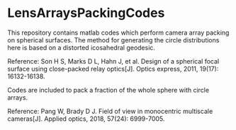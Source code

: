 # LensArraysPackingCodes
This repository contains matlab codes which perform camera array packing on spherical surfaces. 
The method for generating the circle distributions here is based on a distorted icosahedral geodesic.

Reference: Son H S, Marks D L, Hahn J, et al. Design of a spherical focal surface using close-packed relay optics[J]. Optics express, 2011, 19(17): 16132-16138.

Codes are included to pack a fraction of the whole sphere with circle arrays.

Reference: Pang W, Brady D J. Field of view in monocentric multiscale cameras[J]. Applied optics, 2018, 57(24): 6999-7005.
